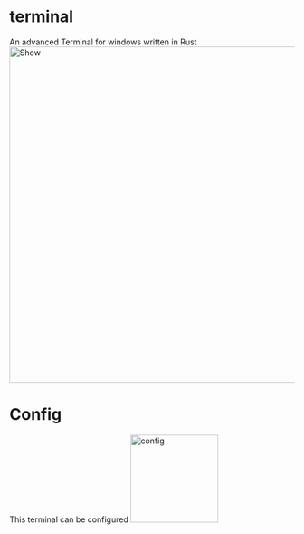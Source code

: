 # terminal
An advanced Terminal for windows written in Rust
<img width="593" alt="Show" src="https://github.com/RealViper8/terminal/assets/101727162/65e1efab-9796-4583-8935-1f742053e9d2">

# Config
This terminal can be configured
<img width="155" alt="config" src="https://github.com/RealViper8/terminal/assets/101727162/31023325-1883-4137-bfd6-4412c2a37f2f">
